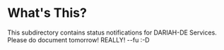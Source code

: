 # What's This?

This subdirectory contains status notifications for DARIAH-DE Services. Please do document tomorrow! REALLY! --fu :-D
